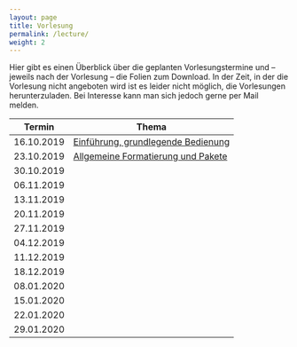 ```yaml
---
layout: page
title: Vorlesung
permalink: /lecture/
weight: 2
---
```


Hier gibt es einen Überblick über die geplanten Vorlesungstermine und – jeweils nach der Vorlesung – die Folien zum Download.
In der Zeit, in der die Vorlesung nicht angeboten wird ist es leider nicht möglich, die Vorlesungen herunterzuladen. Bei Interesse kann man sich jedoch gerne per Mail melden.

Termin     | Thema
-----------|-----------------------------------------------------------------------
16.10.2019 | [Einführung, grundlegende Bedienung](./00_einfuehrung_grundlagen.pdf)
23.10.2019 | [Allgemeine Formatierung und Pakete](./01_formatierung_pakete.pdf)
30.10.2019 |<!-- [Mathematiksatz I](./02_mathesatz_i.pdf)-->
06.11.2019 |<!-- [Gleitumgebungen, Tabellen](./03_gleitumgebungen_tabellen.pdf)-->
13.11.2019 |<!-- [Mathematiksatz II](./04_mathesatz_ii.pdf)-->
20.11.2019 |<!-- [Grafiken, Abbildungen, TikZ](./05_grafiken_abbildungen_tikz.pdf)-->
27.11.2019 |<!-- [Diagramme](./06_diagramme.pdf)-->
04.12.2019 |<!-- [Umfangreiche Dokumente](./07_umfangreiche_dokumente.pdf)-->
11.12.2019 |<!-- [Bibliographien, mehrsprachiger Satz](./08_bibliografien_mehrsprachigkeit.pdf)-->
18.12.2019 |<!-- [Witziges, Obskures und Sinnvolles](./W_witziges_obskures.pdf)-->
08.01.2020 |<!-- [Präsentationen](./09_praesentationen.pdf)-->
15.01.2020 |<!-- [Briefe, Lebensläufe](./10_brief_lebenslauf.pdf)-->
22.01.2020 |<!-- [komplexe Makros und Befehle](./11_komplexe_makros.pdf)-->
29.01.2020 |<!-- [eigene Klassen und Pakete schreiben](./12_eigene_klassen.pdf)-->
